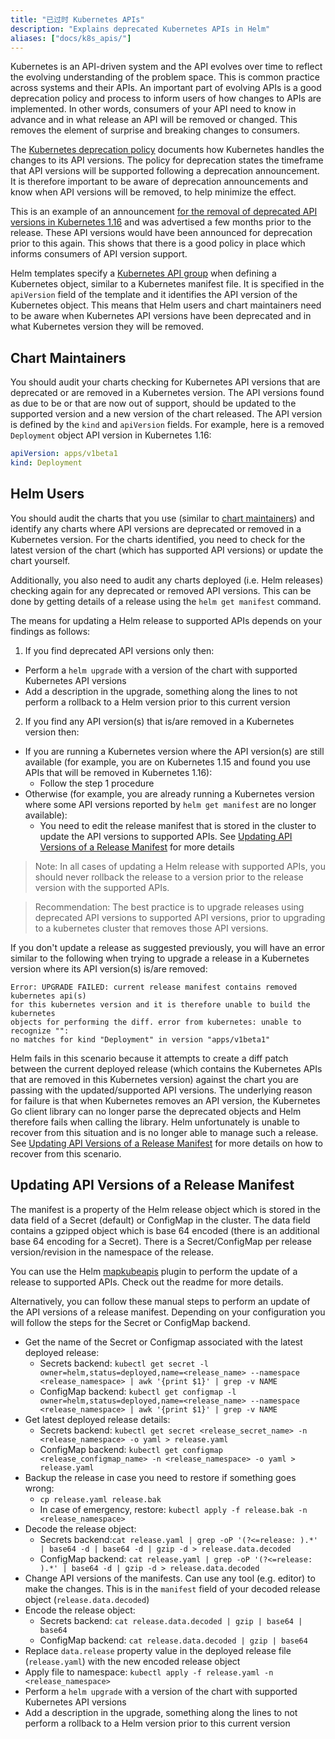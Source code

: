 ```yaml
---
title: "已过时 Kubernetes APIs"
description: "Explains deprecated Kubernetes APIs in Helm"
aliases: ["docs/k8s_apis/"]
---
```


Kubernetes is an API-driven system and the API evolves over time to reflect
the evolving understanding of the problem space. This is common practice
across systems and their APIs. An important part of evolving APIs is a good
deprecation policy and process to inform users of how changes to APIs are
implemented. In other words, consumers of your API need to know in advance and
in what release an API will be removed or changed. This removes the element of
surprise and breaking changes to consumers.

The [Kubernetes deprecation policy](https://kubernetes.io/docs/reference/using-api/deprecation-policy/)
documents how Kubernetes handles the changes to its API versions. The policy
for deprecation states the timeframe that API versions will be supported following
a deprecation announcement. It is therefore important to be aware of deprecation
announcements and know when API versions will be removed, to help minimize the
effect.

This is an example of an announcement [for the removal of deprecated API versions in Kubernetes 1.16](https://kubernetes.io/blog/2019/07/18/api-deprecations-in-1-16/)
and was advertised a few months prior to the release. These API versions would
have been announced for deprecation prior to this again. This shows that there
is a good policy in place which informs consumers of API version support.

Helm templates specify a [Kubernetes API group](https://kubernetes.io/docs/concepts/overview/kubernetes-api/#api-groups)
when defining a Kubernetes object, similar to a Kubernetes manifest file. It is
specified in the `apiVersion` field of the template and it identifies the API
version of the Kubernetes object. This means that Helm users and chart maintainers
need to be aware when Kubernetes API versions have been deprecated and in what
Kubernetes version they will be removed.

## Chart Maintainers

You should audit your charts checking for Kubernetes API versions that are
deprecated or are removed in a Kubernetes version. The API versions found as
due to be or that are now out of support, should be updated to the supported
version and a new version of the chart released. The API version is defined by
the `kind` and `apiVersion` fields. For example, here is a removed `Deployment`
object API version in Kubernetes 1.16:

```yaml
apiVersion: apps/v1beta1
kind: Deployment
```

## Helm Users

You should audit the charts that you use (similar to [chart maintainers](#chart-maintainers))
and identify any charts where API versions are deprecated or removed in a
Kubernetes version. For the charts identified, you need to check for the latest
version of the chart (which has supported API versions) or update the chart
yourself.

Additionally, you also need to audit any charts deployed (i.e. Helm releases)
checking again for any deprecated or removed API versions. This can be done by
getting details of a release using the `helm get manifest` command.

The means for updating a Helm release to supported APIs depends on your findings
as follows:

1. If you find deprecated API versions only then:

- Perform a `helm upgrade` with a version of the chart with supported Kubernetes
  API versions
- Add a description in the upgrade, something along the lines to not perform a
  rollback to a Helm version prior to this current version

2.  If you find any API version(s) that is/are removed in a Kubernetes version
    then:

- If you are running a Kubernetes version where the API version(s) are still
  available (for example, you are on Kubernetes 1.15 and found you use APIs that
  will be removed in Kubernetes 1.16):
  - Follow the step 1 procedure
- Otherwise (for example, you are already running a Kubernetes version where
  some API versions reported by `helm get manifest` are no longer available):
  - You need to edit the release manifest that is stored in the cluster to
    update the API versions to supported APIs. See
    [Updating API Versions of a Release Manifest](#updating-api-versions-of-a-release-manifest)
    for more details

> Note: In all cases of updating a Helm release with supported APIs, you should
> never rollback the release to a version prior to the release version with the
> supported APIs.

> Recommendation: The best practice is to upgrade releases using deprecated API
> versions to supported API versions, prior to upgrading to a kubernetes cluster
> that removes those API versions.

If you don't update a release as suggested previously, you will have an error
similar to the following when trying to upgrade a release in a Kubernetes version
where its API version(s) is/are removed:

```
Error: UPGRADE FAILED: current release manifest contains removed kubernetes api(s)
for this kubernetes version and it is therefore unable to build the kubernetes
objects for performing the diff. error from kubernetes: unable to recognize "":
no matches for kind "Deployment" in version "apps/v1beta1"
```

Helm fails in this scenario because it attempts to create a diff patch between
the current deployed release (which contains the Kubernetes APIs that are removed
in this Kubernetes version) against the chart you are passing with the
updated/supported API versions. The underlying reason for failure is that when
Kubernetes removes an API version, the Kubernetes Go client library can no longer
parse the deprecated objects and Helm therefore fails when calling the library.
Helm unfortunately is unable to recover from this situation and is no longer able
to manage such a release.
See [Updating API Versions of a Release Manifest](#updating-api-versions-of-a-release-manifest)
for more details on how to recover from this scenario.

## Updating API Versions of a Release Manifest

The manifest is a property of the Helm release object which is stored in the data
field of a Secret (default) or ConfigMap in the cluster. The data field contains
a gzipped object which is base 64 encoded (there is an additional base 64
encoding for a Secret). There is a Secret/ConfigMap per release version/revision
in the namespace of the release.

You can use the Helm [mapkubeapis](https://github.com/hickeyma/helm-mapkubeapis)
plugin to perform the update of a release to supported APIs. Check out the
readme for more details.

Alternatively, you can follow these manual steps to perform an update of the API
versions of a release manifest. Depending on your configuration you will follow
the steps for the Secret or ConfigMap backend.

- Get the name of the Secret or Configmap associated with the latest deployed release:
  - Secrets backend: `kubectl get secret -l owner=helm,status=deployed,name=<release_name> --namespace <release_namespace> | awk '{print $1}' | grep -v NAME`
  - ConfigMap backend: `kubectl get configmap -l owner=helm,status=deployed,name=<release_name> --namespace <release_namespace> | awk '{print $1}' | grep -v NAME`
- Get latest deployed release details:
  - Secrets backend: `kubectl get secret <release_secret_name> -n <release_namespace> -o yaml > release.yaml`
  - ConfigMap backend: `kubectl get configmap <release_configmap_name> -n <release_namespace> -o yaml > release.yaml`
- Backup the release in case you need to restore if something goes wrong:
  - `cp release.yaml release.bak`
  - In case of emergency, restore: `kubectl apply -f release.bak -n <release_namespace>`
- Decode the release object:
  - Secrets backend:`cat release.yaml | grep -oP '(?<=release: ).*' | base64 -d | base64 -d | gzip -d > release.data.decoded`
  - ConfigMap backend: `cat release.yaml | grep -oP '(?<=release: ).*' | base64 -d | gzip -d > release.data.decoded`
- Change API versions of the manifests. Can use any tool (e.g. editor) to make
  the changes. This is in the `manifest` field of your decoded release
  object (`release.data.decoded`)
- Encode the release object:
  - Secrets backend: `cat release.data.decoded | gzip | base64 | base64`
  - ConfigMap backend: `cat release.data.decoded | gzip | base64`
- Replace `data.release` property value in the deployed release file (`release.yaml`)
  with the new encoded release object
- Apply file to namespace: `kubectl apply -f release.yaml -n <release_namespace>`
- Perform a `helm upgrade` with a version of the chart with supported Kubernetes
  API versions
- Add a description in the upgrade, something along the lines to not perform a
  rollback to a Helm version prior to this current version
